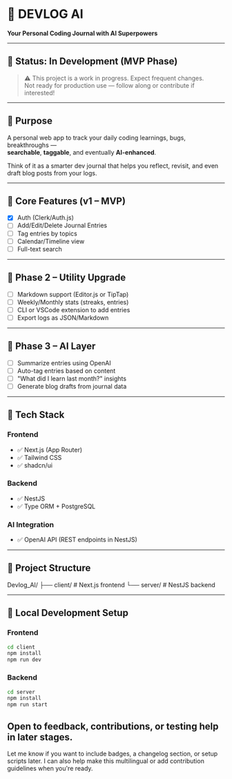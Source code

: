 # 🧠 DEVLOG AI

**Your Personal Coding Journal with AI Superpowers**

---

## 🚧 Status: In Development (MVP Phase)

> ⚠️ This project is a work in progress. Expect frequent changes.  
> Not ready for production use — follow along or contribute if interested!

---

## 🎯 Purpose

A personal web app to track your daily coding learnings, bugs, breakthroughs —  
**searchable**, **taggable**, and eventually **AI-enhanced**.

Think of it as a smarter dev journal that helps you reflect, revisit, and even draft blog posts from your logs.

---

## 🔧 Core Features (v1 – MVP)

- [x] Auth (Clerk/Auth.js)
- [ ] Add/Edit/Delete Journal Entries
- [ ] Tag entries by topics
- [ ] Calendar/Timeline view
- [ ] Full-text search

---

## 🚀 Phase 2 – Utility Upgrade

- [ ] Markdown support (Editor.js or TipTap)
- [ ] Weekly/Monthly stats (streaks, entries)
- [ ] CLI or VSCode extension to add entries
- [ ] Export logs as JSON/Markdown

---

## 🧠 Phase 3 – AI Layer

- [ ] Summarize entries using OpenAI
- [ ] Auto-tag entries based on content
- [ ] "What did I learn last month?" insights
- [ ] Generate blog drafts from journal data

---

## 🧱 Tech Stack

### Frontend
- ✅ Next.js (App Router)
- ✅ Tailwind CSS
- ✅ shadcn/ui

### Backend
- ✅ NestJS
- ✅ Type ORM + PostgreSQL

### AI Integration
- ✅ OpenAI API (REST endpoints in NestJS)

---

## 📁 Project Structure

Devlog_AI/
├── client/ # Next.js frontend
└── server/ # NestJS backend

---

## 🧪 Local Development Setup

### Frontend
```bash
cd client
npm install
npm run dev
```

### Backend
```bash
cd server
npm install
npm run start
```

Open to feedback, contributions, or testing help in later stages.
---
Let me know if you want to include badges, a changelog section, or setup scripts later. I can also help make this multilingual or add contribution guidelines when you're ready.
